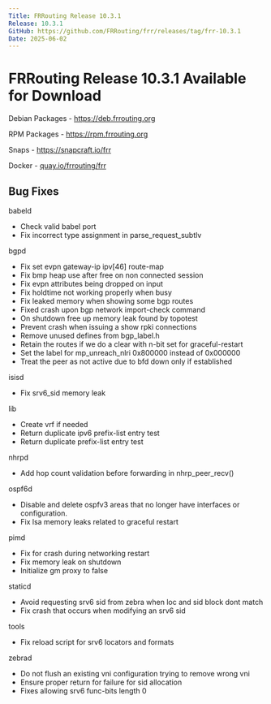 ```yaml
---
Title: FRRouting Release 10.3.1
Release: 10.3.1
GitHub: https://github.com/FRRouting/frr/releases/tag/frr-10.3.1
Date: 2025-06-02
---
```


FRRouting Release 10.3.1 Available for Download
===============================================

Debian Packages - https://deb.frrouting.org

RPM Packages - https://rpm.frrouting.org

Snaps - https://snapcraft.io/frr

Docker - [quay.io/frrouting/frr](https://quay.io/repository/frrouting/frr/manifest/sha256:f90d26a9fd5c14fc5795a73b4254ac88bc3186c45bbeb220a225fb6182de812c)

## Bug Fixes

babeld
 - Check valid babel port
 - Fix incorrect type assignment in parse_request_subtlv

bgpd
 - Fix set evpn gateway-ip ipv[46] route-map
 - Fix bmp heap use after free on non connected session
 - Fix evpn attributes being dropped on input
 - Fix holdtime not working properly when busy
 - Fix leaked memory when showing some bgp routes
 - Fixed crash upon bgp network import-check command
 - On shutdown free up memory leak found by topotest
 - Prevent crash when issuing a show rpki connections
 - Remove unused defines from bgp_label.h
 - Retain the routes if we do a clear with n-bit set for graceful-restart
 - Set the label for mp_unreach_nlri 0x800000 instead of 0x000000
 - Treat the peer as not active due to bfd down only if established

isisd
 - Fix srv6_sid memory leak

lib
 - Create vrf if needed
 - Return duplicate ipv6 prefix-list entry test
 - Return duplicate prefix-list entry test

nhrpd
 - Add hop count validation before forwarding in nhrp_peer_recv()

ospf6d
 - Disable and delete ospfv3 areas that no longer have interfaces or configuration.
 - Fix lsa memory leaks related to graceful restart

pimd
 - Fix for crash during networking restart
 - Fix memory leak on shutdown
 - Initialize gm proxy to false

staticd
 - Avoid requesting srv6 sid from zebra when loc and sid block dont match
 - Fix crash that occurs when modifying an srv6 sid

tools
 - Fix reload script for srv6 locators and formats

zebrad
 - Do not flush an existing vni configuration trying to remove wrong vni
 - Ensure proper return for failure for sid allocation
 - Fixes allowing srv6 func-bits length 0
